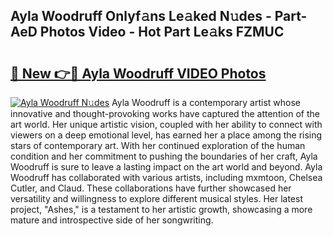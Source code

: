 ## Ayla Woodruff Onlyf𝚊ns Le𝚊ked N𝚞des - Part-AeD Photos Video - Hot Part Le𝚊ks FZMUC

# <h2><a href="http://ab62086.deff.icu/?id=Ayla+Woodruff">🔗 New 👉🔴 Ayla Woodruff VIDEO Photos</a></h2>

[![Ayla Woodruff N𝚞des](https://i.imgur.com/rIISA9y.gif)](http://ab62086.deff.icu/?id=Ayla+Woodruff)
Ayla Woodruff is a contemporary artist whose innovative and thought-provoking works have captured the attention of the art world. Her unique artistic vision, coupled with her ability to connect with viewers on a deep emotional level, has earned her a place among the rising stars of contemporary art. With her continued exploration of the human condition and her commitment to pushing the boundaries of her craft, Ayla Woodruff is sure to leave a lasting impact on the art world and beyond. Ayla Woodruff has collaborated with various artists, including mxmtoon, Chelsea Cutler, and Claud. These collaborations have further showcased her versatility and willingness to explore different musical styles. Her latest project, "Ashes," is a testament to her artistic growth, showcasing a more mature and introspective side of her songwriting.
